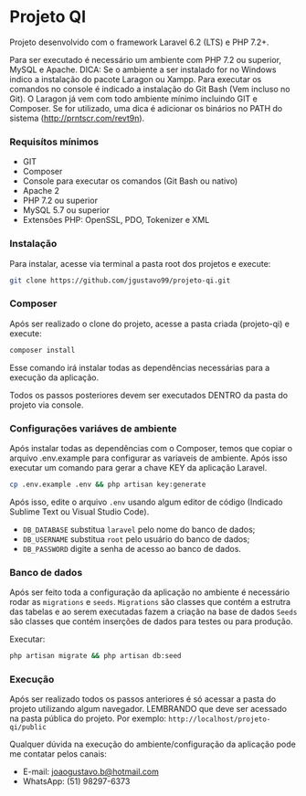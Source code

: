 # Projeto QI

Projeto desenvolvido com o framework Laravel 6.2 (LTS) e PHP 7.2+.

Para ser executado é necessário um ambiente com PHP 7.2 ou superior, MySQL e Apache.
DICA: Se o ambiente a ser instalado for no Windows indico a instalação do pacote Laragon ou Xampp. Para executar os comandos no console é indicado a instalação do Git Bash (Vem incluso no Git).
O Laragon já vem com todo ambiente mínimo incluindo GIT e Composer. Se for utilizado, uma dica é adicionar os binários no PATH do sistema (http://prntscr.com/revt9n).

### Requisítos mínimos
- GIT
- Composer
- Console para executar os comandos (Git Bash ou nativo)
- Apache 2
- PHP 7.2 ou superior
- MySQL 5.7 ou superior
- Extensões PHP: OpenSSL, PDO, Tokenizer e XML

### Instalação

Para instalar, acesse via terminal a pasta root dos projetos e execute:

```sh
git clone https://github.com/jgustavo99/projeto-qi.git
```

### Composer

Após ser realizado o clone do projeto, acesse a pasta criada (projeto-qi) e execute:

```sh
composer install
```

Esse comando irá instalar todas as dependências necessárias para a execução da aplicação.

Todos os passos posteriores devem ser executados DENTRO da pasta do projeto via console.

### Configurações variáves de ambiente
Após instalar todas as dependências com o Composer, temos que copiar o arquivo .env.example para configurar as variaveis de ambiente. Após isso executar um comando para gerar a chave KEY da aplicação Laravel.

```sh
cp .env.example .env && php artisan key:generate
```

Após isso, edite o arquivo `.env` usando algum editor de código (Indicado Sublime Text ou Visual Studio Code).
- `DB_DATABASE` substitua `laravel` pelo nome do banco de dados;
- `DB_USERNAME` substitua `root` pelo usuário do banco de dados;
- `DB_PASSWORD` digite a senha de acesso ao banco de dados.

### Banco de dados

Após ser feito toda a configuração da aplicação no ambiente é necessário rodar as `migrations` e `seeds`. 
`Migrations` são classes que contém a estrutra das tabelas e ao serem executadas fazem a criação na base de dados
`Seeds` são classes que contém inserções de dados para testes ou para produção.

Executar:

```sh
php artisan migrate && php artisan db:seed
```

### Execução
Após ser realizado todos os passos anteriores é só acessar a pasta do projeto utilizando algum navegador. LEMBRANDO que deve ser acessado na pasta pública do projeto. Por exemplo:
`http://localhost/projeto-qi/public`

Qualquer dúvida na execução do ambiente/configuração da aplicação pode me contatar pelos canais:
- E-mail: joaogustavo.b@hotmail.com
- WhatsApp: (51) 98297-6373
